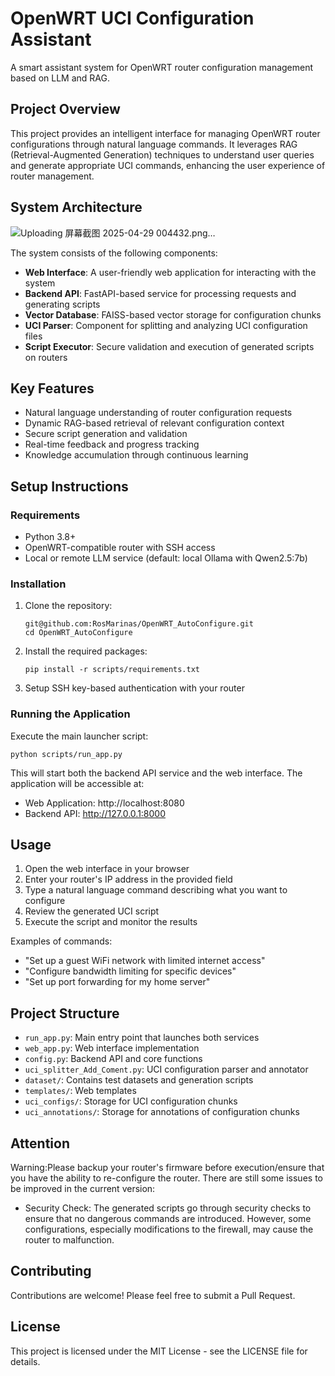 # OpenWRT UCI Configuration Assistant

A smart assistant system for OpenWRT router configuration management based on LLM and RAG.

## Project Overview

This project provides an intelligent interface for managing OpenWRT router configurations through natural language commands. It leverages RAG (Retrieval-Augmented Generation) techniques to understand user queries and generate appropriate UCI commands, enhancing the user experience of router management.

## System Architecture
![Uploading 屏幕截图 2025-04-29 004432.png…]()

The system consists of the following components:

- **Web Interface**: A user-friendly web application for interacting with the system
- **Backend API**: FastAPI-based service for processing requests and generating scripts
- **Vector Database**: FAISS-based vector storage for configuration chunks
- **UCI Parser**: Component for splitting and analyzing UCI configuration files
- **Script Executor**: Secure validation and execution of generated scripts on routers

## Key Features

- Natural language understanding of router configuration requests
- Dynamic RAG-based retrieval of relevant configuration context
- Secure script generation and validation
- Real-time feedback and progress tracking
- Knowledge accumulation through continuous learning

## Setup Instructions

### Requirements

- Python 3.8+
- OpenWRT-compatible router with SSH access
- Local or remote LLM service (default: local Ollama with Qwen2.5:7b)

### Installation

1. Clone the repository:
   ```
   git@github.com:RosMarinas/OpenWRT_AutoConfigure.git
   cd OpenWRT_AutoConfigure
   ```

2. Install the required packages:
   ```
   pip install -r scripts/requirements.txt
   ```

3. Setup SSH key-based authentication with your router
   

### Running the Application

Execute the main launcher script:

```
python scripts/run_app.py
```

This will start both the backend API service and the web interface. The application will be accessible at:
- Web Application: http://localhost:8080
- Backend API: http://127.0.0.1:8000

## Usage

1. Open the web interface in your browser
2. Enter your router's IP address in the provided field
3. Type a natural language command describing what you want to configure
4. Review the generated UCI script
5. Execute the script and monitor the results

Examples of commands:
- "Set up a guest WiFi network with limited internet access"
- "Configure bandwidth limiting for specific devices"
- "Set up port forwarding for my home server"

## Project Structure

- `run_app.py`: Main entry point that launches both services
- `web_app.py`: Web interface implementation
- `config.py`: Backend API and core functions
- `uci_splitter_Add_Coment.py`: UCI configuration parser and annotator
- `dataset/`: Contains test datasets and generation scripts
- `templates/`: Web templates
- `uci_configs/`: Storage for UCI configuration chunks
- `uci_annotations/`: Storage for annotations of configuration chunks

## Attention
Warning:Please backup your router's firmware before execution/ensure that you have the ability to re-configure the router.
There are still some issues to be improved in the current version:
- Security Check: The generated scripts go through security checks to ensure that no dangerous commands are introduced. However, some configurations, especially modifications to the firewall, may cause the router to malfunction.
## Contributing

Contributions are welcome! Please feel free to submit a Pull Request.

## License

This project is licensed under the MIT License - see the LICENSE file for details.
